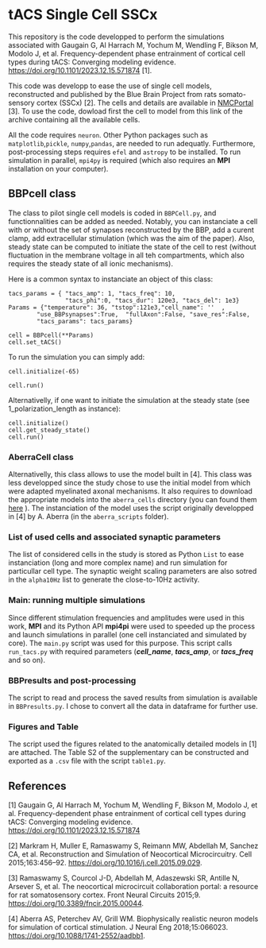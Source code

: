 # tACS Single Cell SSCx
This repository is the code developped to perform the simulations associated with Gaugain G, Al Harrach M, Yochum M, Wendling F, Bikson M, Modolo J, et al. Frequency-dependent phase entrainment of cortical cell types during tACS: Converging modeling evidence. https://doi.org/10.1101/2023.12.15.571874 [1].

This code was developp to ease the use of single cell models, reconstructed and published by the Blue Brain Project from rats somato-sensory cortex (SSCx) [2]. The cells and details are available in [NMCPortal](https://bbp.epfl.ch/nmc-portal/welcome.html) [3]. To use the code, dowload first the cell to model from this link of the archive containing all the available cells.

All the code requires `neuron`. Other Python packages such as `matplotlib`,`pickle`, `numpy`,`pandas`, are needed to run adequatly. Furthermore, post-processing steps requires `efel` and `astropy` to be installed. To run simulation in parallel, `mpi4py` is required (which also requires an **MPI** installation on your computer).

## BBPcell class
The class to pilot single cell models is coded in `BBPCell.py`, and functionnalities can be added as needed. Notably, you can instanciate a cell with or without the set of synapses reconstructed by the BBP, add a curent clamp, add extracellular stimulation (which was the aim of the paper). 
Also, steady state can be computed to initiate the state of the cell to rest (without fluctuation in the membrane voltage in all teh compartments, which also requires the steady state of all ionic mechanisms).

Here is a common syntax to instanciate an object of this class:

```
tacs_params = { "tacs_amp": 1, "tacs_freq": 10, 
                "tacs_phi":0, "tacs_dur": 120e3, "tacs_del": 1e3}
Params = {"temperature": 36, "tstop":121e3,"cell_name": ''  , 
        "use_BBPsynapses":True,  "fullAxon":False, "save_res":False,
        "tacs_params": tacs_params}

cell = BBPcell(**Params)
cell.set_tACS()
```

To run the simulation you can simply add:

```
cell.initialize(-65)

cell.run()
```

Alternativelly, if one want to initiate the simulation at the steady state (see 1_polarization_length as instance):

```
cell.initialize()
cell.get_steady_state()
cell.run()
```


### AberraCell class
Alternativelly, this class allows to use the model built in [4]. This class was less developped since the study chose to use the initial model from which were adapted myelinated axonal mechanisms. 
It also requires to download the appropriate models into the `aberra_cells` directory (you can found them [here](https://github.com/Aman-A/TMSsim_Aberra2019/tree/master/nrn/cells) ). 
The instanciation of the model uses the script originally developped in [4] by A. Aberra (in the `aberra_scripts` folder).


### List of used cells and associated synaptic parameters
The list of considered cells in the study is stored as Python `List` to ease instanciation (long and more complex name) and run simulation for particullar cell type. 
The synaptic weight scaling parameters are also sotred in the `alpha10Hz` list to generate the close-to-10Hz activity. 

### Main: running multiple simulations
Since different stimulation frequencies and amplitudes were used in this work, **MPI** and its Python API **mpi4pi** were used to speeded up the process and launch simulations in parallel (one cell instanciated and simulated by core). 
The `main.py` script was used for this purpose. This script calls `run_tacs.py` with required parameters (***cell_name***, ***tacs_amp***, or ***tacs_freq*** and so on). 

### BBPresults and post-processing
The script to read and process the saved results from simulation is available in `BBPresults.py`. I chose to convert all the data in dataframe for further use.

### Figures and Table
The script used the figures related to the anatomically detailed models in [1] are attached. The Table S2 of the supplementary can be constructed and exported as a `.csv` file with the script `table1.py`.



## References

[1] Gaugain G, Al Harrach M, Yochum M, Wendling F, Bikson M, Modolo J, et al. Frequency-dependent phase entrainment of cortical cell types during tACS: Converging modeling evidence. https://doi.org/10.1101/2023.12.15.571874 

[2] Markram H, Muller E, Ramaswamy S, Reimann MW, Abdellah M, Sanchez CA, et al. Reconstruction and Simulation of Neocortical Microcircuitry. Cell 2015;163:456–92. https://doi.org/10.1016/j.cell.2015.09.029.

[3] Ramaswamy S, Courcol J-D, Abdellah M, Adaszewski SR, Antille N, Arsever S, et al. The neocortical microcircuit collaboration portal: a resource for rat somatosensory cortex. Front Neural Circuits 2015;9. https://doi.org/10.3389/fncir.2015.00044.

[4] Aberra AS, Peterchev AV, Grill WM. Biophysically realistic neuron models for simulation of cortical stimulation. J Neural Eng 2018;15:066023. https://doi.org/10.1088/1741-2552/aadbb1.


